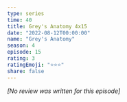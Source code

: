 ```yaml
---
type: series
time: 40
title: Grey's Anatomy 4x15
date: "2022-08-12T00:00:00"
name: "Grey's Anatomy"
season: 4
episode: 15
rating: 3
ratingEmoji: "⭐️⭐️⭐️"
share: false
---
```


_[No review was written for this episode]_
